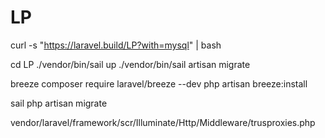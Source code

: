 # LP
curl -s "https://laravel.build/LP?with=mysql" | bash

cd LP
./vendor/bin/sail up
./vendor/bin/sail artisan migrate

breeze
composer require laravel/breeze --dev
php artisan breeze:install


sail
php artisan migrate

vendor/laravel/framework/scr/Illuminate/Http/Middleware/trusproxies.php